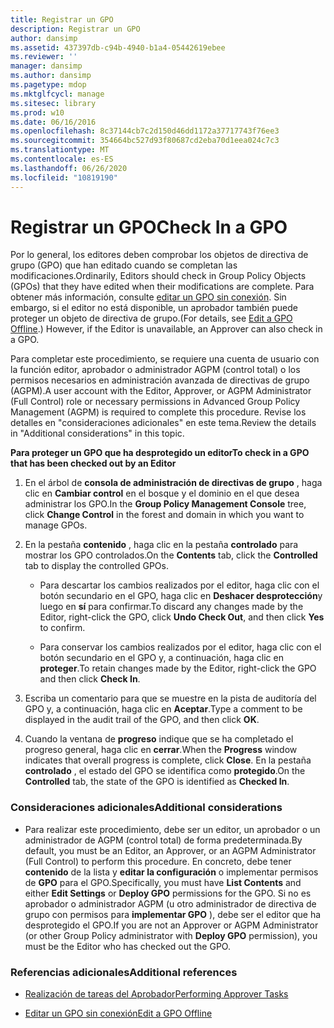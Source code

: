 ```yaml
---
title: Registrar un GPO
description: Registrar un GPO
author: dansimp
ms.assetid: 437397db-c94b-4940-b1a4-05442619ebee
ms.reviewer: ''
manager: dansimp
ms.author: dansimp
ms.pagetype: mdop
ms.mktglfcycl: manage
ms.sitesec: library
ms.prod: w10
ms.date: 06/16/2016
ms.openlocfilehash: 8c37144cb7c2d150d46dd1172a37717743f76ee3
ms.sourcegitcommit: 354664bc527d93f80687cd2eba70d1eea024c7c3
ms.translationtype: MT
ms.contentlocale: es-ES
ms.lasthandoff: 06/26/2020
ms.locfileid: "10819190"
---
```

# <span data-ttu-id="85774-103">Registrar un GPO</span><span class="sxs-lookup"><span data-stu-id="85774-103">Check In a GPO</span></span>


<span data-ttu-id="85774-104">Por lo general, los editores deben comprobar los objetos de directiva de grupo (GPO) que han editado cuando se completan las modificaciones.</span><span class="sxs-lookup"><span data-stu-id="85774-104">Ordinarily, Editors should check in Group Policy Objects (GPOs) that they have edited when their modifications are complete.</span></span> <span data-ttu-id="85774-105">Para obtener más información, consulte [editar un GPO sin conexión](edit-a-gpo-offline-agpm30ops.md). Sin embargo, si el editor no está disponible, un aprobador también puede proteger un objeto de directiva de grupo.</span><span class="sxs-lookup"><span data-stu-id="85774-105">(For details, see [Edit a GPO Offline](edit-a-gpo-offline-agpm30ops.md).) However, if the Editor is unavailable, an Approver can also check in a GPO.</span></span>

<span data-ttu-id="85774-106">Para completar este procedimiento, se requiere una cuenta de usuario con la función editor, aprobador o administrador AGPM (control total) o los permisos necesarios en administración avanzada de directivas de grupo (AGPM).</span><span class="sxs-lookup"><span data-stu-id="85774-106">A user account with the Editor, Approver, or AGPM Administrator (Full Control) role or necessary permissions in Advanced Group Policy Management (AGPM) is required to complete this procedure.</span></span> <span data-ttu-id="85774-107">Revise los detalles en "consideraciones adicionales" en este tema.</span><span class="sxs-lookup"><span data-stu-id="85774-107">Review the details in "Additional considerations" in this topic.</span></span>

**<span data-ttu-id="85774-108">Para proteger un GPO que ha desprotegido un editor</span><span class="sxs-lookup"><span data-stu-id="85774-108">To check in a GPO that has been checked out by an Editor</span></span>**

1.  <span data-ttu-id="85774-109">En el árbol de **consola de administración de directivas de grupo** , haga clic en **Cambiar control** en el bosque y el dominio en el que desea administrar los GPO.</span><span class="sxs-lookup"><span data-stu-id="85774-109">In the **Group Policy Management Console** tree, click **Change Control** in the forest and domain in which you want to manage GPOs.</span></span>

2.  <span data-ttu-id="85774-110">En la pestaña **contenido** , haga clic en la pestaña **controlado** para mostrar los GPO controlados.</span><span class="sxs-lookup"><span data-stu-id="85774-110">On the **Contents** tab, click the **Controlled** tab to display the controlled GPOs.</span></span>

    -   <span data-ttu-id="85774-111">Para descartar los cambios realizados por el editor, haga clic con el botón secundario en el GPO, haga clic en **Deshacer desprotección**y luego en **sí** para confirmar.</span><span class="sxs-lookup"><span data-stu-id="85774-111">To discard any changes made by the Editor, right-click the GPO, click **Undo Check Out**, and then click **Yes** to confirm.</span></span>

    -   <span data-ttu-id="85774-112">Para conservar los cambios realizados por el editor, haga clic con el botón secundario en el GPO y, a continuación, haga clic en **proteger**.</span><span class="sxs-lookup"><span data-stu-id="85774-112">To retain changes made by the Editor, right-click the GPO and then click **Check In**.</span></span>

3.  <span data-ttu-id="85774-113">Escriba un comentario para que se muestre en la pista de auditoría del GPO y, a continuación, haga clic en **Aceptar**.</span><span class="sxs-lookup"><span data-stu-id="85774-113">Type a comment to be displayed in the audit trail of the GPO, and then click **OK**.</span></span>

4.  <span data-ttu-id="85774-114">Cuando la ventana de **progreso** indique que se ha completado el progreso general, haga clic en **cerrar**.</span><span class="sxs-lookup"><span data-stu-id="85774-114">When the **Progress** window indicates that overall progress is complete, click **Close**.</span></span> <span data-ttu-id="85774-115">En la pestaña **controlado** , el estado del GPO se identifica como **protegido**.</span><span class="sxs-lookup"><span data-stu-id="85774-115">On the **Controlled** tab, the state of the GPO is identified as **Checked In**.</span></span>

### <span data-ttu-id="85774-116">Consideraciones adicionales</span><span class="sxs-lookup"><span data-stu-id="85774-116">Additional considerations</span></span>

-   <span data-ttu-id="85774-117">Para realizar este procedimiento, debe ser un editor, un aprobador o un administrador de AGPM (control total) de forma predeterminada.</span><span class="sxs-lookup"><span data-stu-id="85774-117">By default, you must be an Editor, an Approver, or an AGPM Administrator (Full Control) to perform this procedure.</span></span> <span data-ttu-id="85774-118">En concreto, debe tener **contenido** de la lista y **editar la configuración** o implementar permisos de **GPO** para el GPO.</span><span class="sxs-lookup"><span data-stu-id="85774-118">Specifically, you must have **List Contents** and either **Edit Settings** or **Deploy GPO** permissions for the GPO.</span></span> <span data-ttu-id="85774-119">Si no es aprobador o administrador AGPM (u otro administrador de directiva de grupo con permisos para **implementar GPO** ), debe ser el editor que ha desprotegido el GPO.</span><span class="sxs-lookup"><span data-stu-id="85774-119">If you are not an Approver or AGPM Administrator (or other Group Policy administrator with **Deploy GPO** permission), you must be the Editor who has checked out the GPO.</span></span>

### <span data-ttu-id="85774-120">Referencias adicionales</span><span class="sxs-lookup"><span data-stu-id="85774-120">Additional references</span></span>

-   [<span data-ttu-id="85774-121">Realización de tareas del Aprobador</span><span class="sxs-lookup"><span data-stu-id="85774-121">Performing Approver Tasks</span></span>](performing-approver-tasks-agpm30ops.md)

-   [<span data-ttu-id="85774-122">Editar un GPO sin conexión</span><span class="sxs-lookup"><span data-stu-id="85774-122">Edit a GPO Offline</span></span>](edit-a-gpo-offline-agpm30ops.md)

 

 





